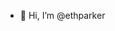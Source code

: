 - 👋 Hi, I’m @ethparker

<!---
ethparker/ethparker is a ✨ special ✨ repository because its `README.md` (this file) appears on your GitHub profile.
You can click the Preview link to take a look at your changes.
--->
